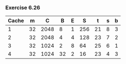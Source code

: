 ### Exercise 6.26

| Cache     | m      | C      | B     | E      | S     | t      | s     | b      |
| --------- | ------ | ------ | ----- | ------ | ----- | ------ | ----- | ------ |
| 1         | 32     | 2048   | 8     | 1      | 256   | 21     | 8     | 3      |
| 2         | 32     | 2048   | 4     | 4      | 128   | 23     | 7     | 2      |
| 3         | 32     | 1024   | 2     | 8      | 64    | 25     | 6     | 1      |
| 4         | 32     | 1024   | 32    | 2      | 16    | 23     | 4     | 3      |
